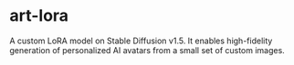 # art-lora
A custom LoRA model on Stable Diffusion v1.5. It enables high-fidelity generation of personalized AI avatars from a small set of custom images.
